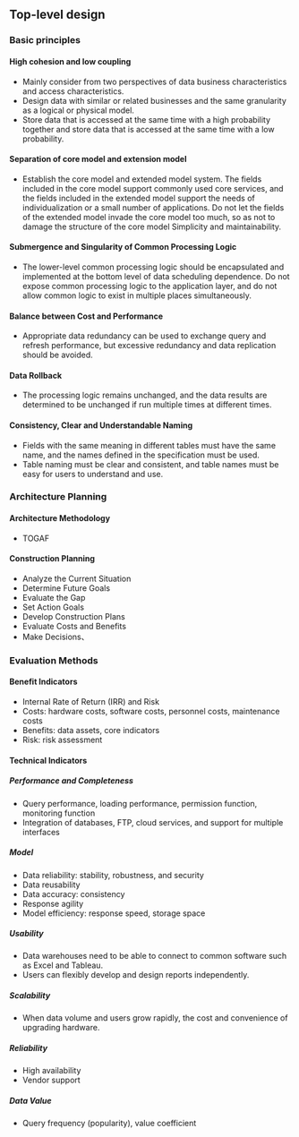 ## Top-level design

### Basic principles  
   #### High cohesion and low coupling  
   - Mainly consider from two perspectives of data business characteristics and access characteristics.
   - Design data with similar or related businesses and the same granularity as a logical or physical model.
   - Store data that is accessed at the same time with a high probability together and store data that is accessed at the same time with a low probability.
   
   #### Separation of core model and extension model
   - Establish the core model and extended model system. The fields included in the core model support commonly used core services, and the fields included in the extended model support the needs of individualization or a small number of applications. Do not let the fields of the extended model invade the core model too much, so as not to damage the structure of the core model Simplicity and maintainability.
   #### Submergence and Singularity of Common Processing Logic
   - The lower-level common processing logic should be encapsulated and implemented at the bottom level of data scheduling dependence. Do not expose common processing logic to the application layer, and do not allow common logic to exist in multiple places simultaneously.
   #### Balance between Cost and Performance
   - Appropriate data redundancy can be used to exchange query and refresh performance, but excessive redundancy and data replication should be avoided.
   #### Data Rollback
   - The processing logic remains unchanged, and the data results are determined to be unchanged if run multiple times at different times.
   #### Consistency, Clear and Understandable Naming
   - Fields with the same meaning in different tables must have the same name, and the names defined in the specification must be used.
   - Table naming must be clear and consistent, and table names must be easy for users to understand and use.
### Architecture Planning
   #### Architecture Methodology
   - TOGAF
   #### Construction Planning
   - Analyze the Current Situation
   - Determine Future Goals
   - Evaluate the Gap
   - Set Action Goals
   - Develop Construction Plans
   - Evaluate Costs and Benefits
   - Make Decisions、
### Evaluation Methods
   #### Benefit Indicators
   - Internal Rate of Return (IRR) and Risk
   - Costs: hardware costs, software costs, personnel costs, maintenance costs
   - Benefits: data assets, core indicators
   - Risk: risk assessment
   #### Technical Indicators
   ##### Performance and Completeness
   - Query performance, loading performance, permission function, monitoring function
   - Integration of databases, FTP, cloud services, and support for multiple interfaces
   ##### Model
   - Data reliability: stability, robustness, and security
   - Data reusability
   - Data accuracy: consistency
   - Response agility
   - Model efficiency: response speed, storage space
   ##### Usability
   - Data warehouses need to be able to connect to common software such as Excel and Tableau.
   - Users can flexibly develop and design reports independently.
   ##### Scalability
   - When data volume and users grow rapidly, the cost and convenience of upgrading hardware.
   ##### Reliability
   - High availability
   - Vendor support
   ##### Data Value
   - Query frequency (popularity), value coefficient
   